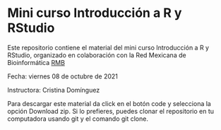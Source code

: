 # Mini curso Introducción a R y RStudio

Este repositorio contiene el material del mini curso Introducción a R y RStudio, organizado en colaboración con la Red Mexicana de Bioinformática [RMB](http://redmexicanadebioinformatica.org)

Fecha: viernes 08 de octubre de 2021

Instructora: Cristina Domínguez

Para descargar este material da click en el botón code y selecciona la opción Download zip. Si lo prefieres, puedes clonar el repositorio en tu computadora usando git y el comando git clone.
